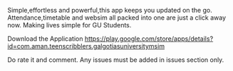 Simple,effortless and powerful,this app keeps you updated on the go.
Attendance,timetable and websim all packed into one are just a click away now.
Making lives simple for GU Students.

Download the Application
https://play.google.com/store/apps/details?id=com.aman.teenscribblers.galgotiasuniversitymsim

Do rate it and comment.
Any issues must be added in issues section only.
